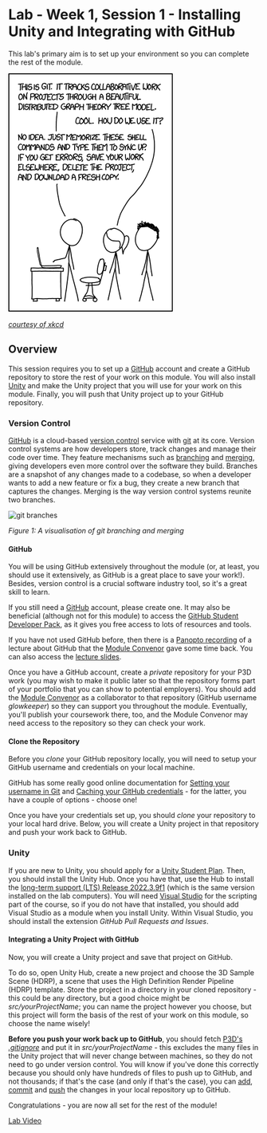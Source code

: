 # Lab - Week 1, Session 1 - Installing Unity and Integrating with GitHub

This lab's primary aim is to set up your environment so you can complete the rest of the module.

![git](./images/git.png)

[_courtesy of xkcd_](https://imgs.xkcd.com/comics/git.png)

## Overview

This session requires you to set up a [GitHub](https://github.com/) account and create a GitHub repository to store the rest of your work on this module. You will also install [Unity](https://unity3d.com/unity/qa/lts-releases) and make the Unity project that you will use for your work on this module. Finally, you will push that Unity project up to your GitHub repository.

### Version Control

[GitHub](https://github.com/) is a cloud-based [version control](https://www.atlassian.com/git/tutorials/what-is-version-control) service with [git](https://git-scm.com/) at its core. Version control systems are how developers store, track changes and manage their code over time. They feature mechanisms such as [branching](https://www.atlassian.com/git/tutorials/using-branches) and [merging](https://www.atlassian.com/git/tutorials/using-branches/git-merge), giving developers even more control over the software they build. Branches are a snapshot of any changes made to a codebase, so when a developer wants to add a new feature or fix a bug, they create a new branch that captures the changes. Merging is the way version control systems reunite two branches.

![git branches](./images/gitBranchingandMerging.png)

_Figure 1: A visualisation of git branching and merging_

#### GitHub

You will be using GitHub extensively throughout the module (or, at least, you should use it extensively, as GitHub is a great place to save your work!). Besides, version control is a crucial software industry tool, so it's a great skill to learn.

If you still need a [GitHub](https://github.com/) account, please create one. It may also be beneficial (although not for this module) to access the [GitHub Student Developer Pack](https://education.github.com/pack), as it gives you free access to lots of resources and tools.

If you have not used GitHub before, then there is a [Panopto recording](https://sussex.cloud.panopto.eu/Panopto/Pages/Viewer.aspx?id=57307baa-f78e-42a8-8e5c-ac40012ddc4a) of a lecture about GitHub that the  [Module Convenor](https://github.com/glowkeeper/Programmingfor3D#maintainer) gave some time back. You can also access the [lecture slides](../githubPresentation.pdf).

Once you have a GitHub account, create a _private_ repository for your P3D work (you may wish to make it public later so that the repository forms part of your portfolio that you can show to potential employers). You should add the [Module Convenor](https://github.com/glowkeeper/Programmingfor3D#maintainer) as a collaborator to that repository (GitHub username _glowkeeper_) so they can support you throughout the module. Eventually, you'll publish your coursework there, too, and the Module Convenor may need access to the repository so they can check your work.

#### Clone the Repository

Before you _clone_ your GitHub repository locally, you will need to setup your GitHub username and credentials on your local machine.

GitHub has some really good online documentation for [Setting your username in Git](https://docs.github.com/en/get-started/getting-started-with-git/setting-your-username-in-git) and [Caching your GitHub credentials](https://docs.github.com/en/get-started/getting-started-with-git/caching-your-github-credentials-in-git) - for the latter, you have a couple of options - choose one!

Once you have your credentials set up, you should _clone_ your repository to your local hard drive. Below, you will create a Unity project in that repository and push your work back to GitHub.

### Unity

If you are new to Unity, you should apply for a [Unity Student Plan](https://unity.com/products/unity-student). Then, you should install the Unity Hub. Once you have that, use the Hub to install the [long-term support (LTS) Release 2022.3.9f1](https://unity3d.com/unity/qa/lts-releases) (which is the same version installed on the lab computers). You will need [Visual Studio](https://visualstudio.microsoft.com/) for the scripting part of the course, so if you do not have that installed, you should add Visual Studio as a module when you install Unity. Within Visual Studio, you should install the extension _GitHub Pull Requests and Issues_.

#### Integrating a Unity Project with GitHub

Now, you will create a Unity project and save that project on GitHub.

To do so, open Unity Hub, create a new project and choose the 3D Sample Scene (HDRP), a scene that uses the High Definition Render Pipeline (HDRP) template. Store the project in a directory in your cloned repository - this could be any directory, but a good choice might be _src/yourProjectName_; you can name the project however you choose, but this project will form the basis of the rest of your work on this module, so choose the name wisely!

**Before you push your work back up to GitHub**, you should fetch [P3D's _.gitignore_](https://github.com/glowkeeper/P3D/blob/main/src/unity/.gitignore) and put it in _src/yourProjectName_ - this excludes the many files in the Unity project that will never change between machines, so they do not need to go under version control. You will know if you've done this correctly because you should only have hundreds of files to push up to GitHub, and not thousands; if that's the case (and only if that's the case), you can [add](https://github.com/git-guides/git-add), [commit](https://github.com/git-guides/git-commit) and [push](https://github.com/git-guides/git-push) the changes in your local repository up to GitHub.

Congratulations - you are now all set for the rest of the module!

[Lab Video](https://youtu.be/3D1InjqyKrU)

